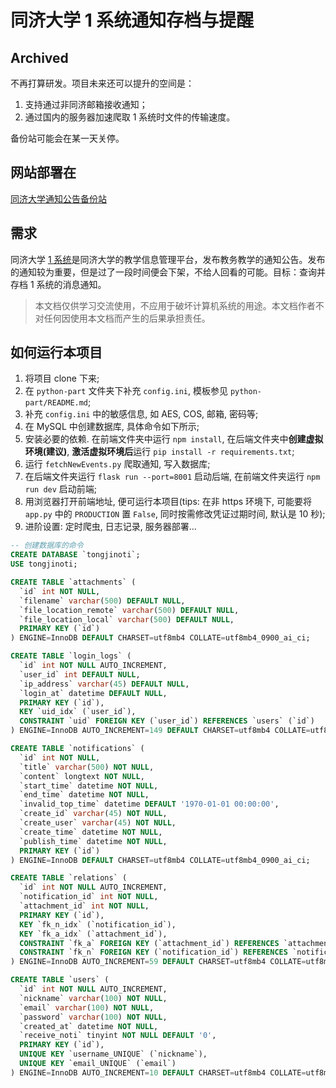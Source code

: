 # 同济大学 1 系统通知存档与提醒

## Archived

不再打算研发。项目未来还可以提升的空间是：

1. 支持通过非同济邮箱接收通知；
2. 通过国内的服务器加速爬取 1 系统时文件的传输速度。

备份站可能会在某一天关停。

## 网站部署在

[同济大学通知公告备份站](https://1.xialing.icu)

## 需求

同济大学 [1 系统](https://1.tongji.edu.cn)是同济大学的教学信息管理平台，发布教务教学的通知公告。发布的通知较为重要，但是过了一段时间便会下架，不给人回看的可能。目标：查询并存档 1 系统的消息通知。

> 本文档仅供学习交流使用，不应用于破坏计算机系统的用途。本文档作者不对任何因使用本文档而产生的后果承担责任。

## 如何运行本项目

1. 将项目 clone 下来;
2. 在 `python-part` 文件夹下补充 `config.ini`, 模板参见 `python-part/README.md`;
3. 补充 `config.ini` 中的敏感信息, 如 AES, COS, 邮箱, 密码等;
4. 在 MySQL 中创建数据库, 具体命令如下所示;
5. 安装必要的依赖. 在前端文件夹中运行 `npm install`, 在后端文件夹中**创建虚拟环境(建议)**, **激活虚拟环境后**运行 `pip install -r requirements.txt`;
6. 运行 `fetchNewEvents.py` 爬取通知, 写入数据库;
7. 在后端文件夹运行 `flask run --port=8001` 启动后端, 在前端文件夹运行 `npm run dev` 启动前端;
8. 用浏览器打开前端地址, 便可运行本项目(tips: 在非 https 环境下, 可能要将 `app.py` 中的 `PRODUCTION` 置 `False`, 同时按需修改凭证过期时间, 默认是 10 秒);
9. 进阶设置: 定时爬虫, 日志记录, 服务器部署...

```sql
-- 创建数据库的命令
CREATE DATABASE `tongjinoti`;
USE tongjinoti;

CREATE TABLE `attachments` (
  `id` int NOT NULL,
  `filename` varchar(500) DEFAULT NULL,
  `file_location_remote` varchar(500) DEFAULT NULL,
  `file_location_local` varchar(500) DEFAULT NULL,
  PRIMARY KEY (`id`)
) ENGINE=InnoDB DEFAULT CHARSET=utf8mb4 COLLATE=utf8mb4_0900_ai_ci;

CREATE TABLE `login_logs` (
  `id` int NOT NULL AUTO_INCREMENT,
  `user_id` int DEFAULT NULL,
  `ip_address` varchar(45) DEFAULT NULL,
  `login_at` datetime DEFAULT NULL,
  PRIMARY KEY (`id`),
  KEY `uid_idx` (`user_id`),
  CONSTRAINT `uid` FOREIGN KEY (`user_id`) REFERENCES `users` (`id`)
) ENGINE=InnoDB AUTO_INCREMENT=149 DEFAULT CHARSET=utf8mb4 COLLATE=utf8mb4_0900_ai_ci;

CREATE TABLE `notifications` (
  `id` int NOT NULL,
  `title` varchar(500) NOT NULL,
  `content` longtext NOT NULL,
  `start_time` datetime NOT NULL,
  `end_time` datetime NOT NULL,
  `invalid_top_time` datetime DEFAULT '1970-01-01 00:00:00',
  `create_id` varchar(45) NOT NULL,
  `create_user` varchar(45) NOT NULL,
  `create_time` datetime NOT NULL,
  `publish_time` datetime NOT NULL,
  PRIMARY KEY (`id`)
) ENGINE=InnoDB DEFAULT CHARSET=utf8mb4 COLLATE=utf8mb4_0900_ai_ci;

CREATE TABLE `relations` (
  `id` int NOT NULL AUTO_INCREMENT,
  `notification_id` int NOT NULL,
  `attachment_id` int NOT NULL,
  PRIMARY KEY (`id`),
  KEY `fk_n_idx` (`notification_id`),
  KEY `fk_a_idx` (`attachment_id`),
  CONSTRAINT `fk_a` FOREIGN KEY (`attachment_id`) REFERENCES `attachments` (`id`) ON DELETE RESTRICT ON UPDATE RESTRICT,
  CONSTRAINT `fk_n` FOREIGN KEY (`notification_id`) REFERENCES `notifications` (`id`) ON DELETE RESTRICT ON UPDATE RESTRICT
) ENGINE=InnoDB AUTO_INCREMENT=59 DEFAULT CHARSET=utf8mb4 COLLATE=utf8mb4_0900_ai_ci;

CREATE TABLE `users` (
  `id` int NOT NULL AUTO_INCREMENT,
  `nickname` varchar(100) NOT NULL,
  `email` varchar(100) NOT NULL,
  `password` varchar(100) NOT NULL,
  `created_at` datetime NOT NULL,
  `receive_noti` tinyint NOT NULL DEFAULT '0',
  PRIMARY KEY (`id`),
  UNIQUE KEY `username_UNIQUE` (`nickname`),
  UNIQUE KEY `email_UNIQUE` (`email`)
) ENGINE=InnoDB AUTO_INCREMENT=10 DEFAULT CHARSET=utf8mb4 COLLATE=utf8mb4_0900_ai_ci;
```
